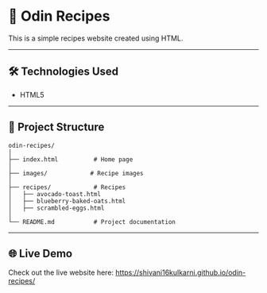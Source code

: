 # 🥣 Odin Recipes
This is a simple recipes website created using HTML. 

---

## 🛠️ Technologies Used
- HTML5

---

## 📁 Project Structure
```
odin-recipes/
│
├── index.html          # Home page
│
├── images/            # Recipe images
│     
├── recipes/            # Recipes
│   ├── avocado-toast.html         
│   ├── blueberry-baked-oats.html 
│   ├── scrambled-eggs.html       
│
└── README.md           # Project documentation
```

---

## 🌐 Live Demo
Check out the live website here: https://shivani16kulkarni.github.io/odin-recipes/
